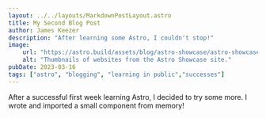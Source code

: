 ```yaml
---
layout: ../../layouts/MarkdownPostLayout.astro
title: My Second Blog Post
author: James Keezer
description: "After learning some Astro, I couldn't stop!"
image: 
    url: "https://astro.build/assets/blog/astro-showcase/astro-showcase-screenshot.jpg"
    alt: "Thumbnails of websites from the Astro Showcase site."
pubDate: 2023-03-16
tags: ["astro", "blogging", "learning in public","successes"]
---
```

After a successful first week learning Astro, I decided to try some more. I wrote and imported a small component from memory!